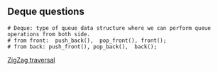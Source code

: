 ## Deque questions 

    # Deque: type of queue data structure where we can perform queue operations from both side.
    # from front:  push_back(),  pop_front(), front();
    # from back: push_front(), pop_back(),  back();
   [ZigZag traversal](https://github.com/BhavinRaichura/algo/blob/main/binary%20tree/zigzag%20tree%20traversal.cpp)

